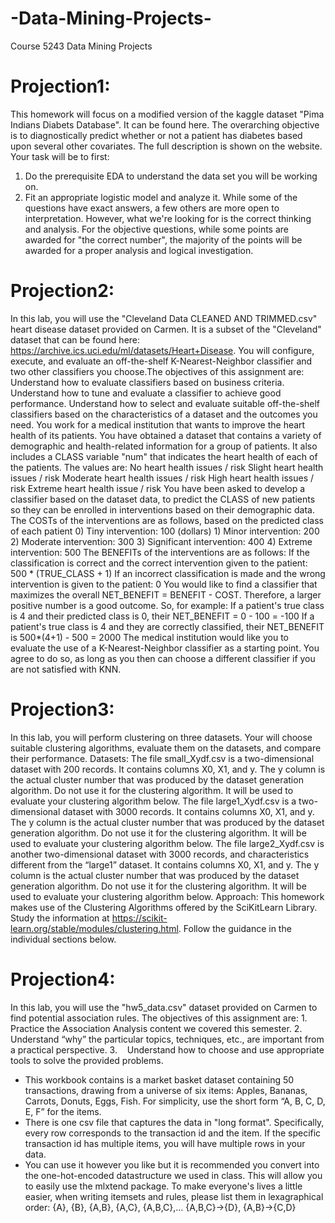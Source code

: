# -Data-Mining-Projects-
Course 5243 Data Mining Projects

# Projection1:

This homework will focus on a modified version of the kaggle dataset "Pima Indians Diabets Database". It can be found here. The overarching objective is to diagnostically predict whether or not a patient has diabetes based upon several other covariates. The full description is shown on the website.
Your task will be to first: 
1) Do the prerequisite EDA to understand the data set you will be working on.
2) Fit an appropriate logistic model and analyze it.
While some of the questions have exact answers, a few others are more open to interpretation. However, what we're looking for is the correct thinking and analysis. For the objective questions, while some points are awarded for "the correct number", the majority of the points will be awarded for a proper analysis and logical investigation.

# Projection2:

In this lab, you will use the "Cleveland Data CLEANED AND TRIMMED.csv" heart disease dataset provided on Carmen. It is a subset of the "Cleveland" dataset that can be found here: https://archive.ics.uci.edu/ml/datasets/Heart+Disease. You will configure, execute, and evaluate an off-the-shelf K-Nearest-Neighbor classifier and two other classifiers you choose.The objectives of this assignment are: Understand how to evaluate classifiers based on business criteria. Understand how to tune and evaluate a classifier to achieve good performance. Understand how to select and evaluate suitable off-the-shelf classifiers based on the characteristics of a dataset and the outcomes you need.
You work for a medical institution that wants to improve the heart health of its patients. You have obtained a dataset that contains a variety of demographic and health-related information for a group of patients. It also includes a CLASS variable "num" that indicates the heart health of each of the patients. The values are:
No heart health issues / risk
Slight heart health issues / risk
Moderate heart health issues / risk
High heart health issues / risk
Extreme heart health issue / risk
You have been asked to develop a classifier based on the dataset data, to predict the CLASS of new patients so they can be enrolled in interventions based on their demographic data.
The COSTs of the interventions are as follows, based on the predicted class of each patient
0) Tiny intervention: 100 (dollars) 1) Minor intervention: 200 2) Moderate intervention: 300 3) Significant intervention: 400 4) Extreme intervention: 500
The BENEFITs of the interventions are as follows:
If the classification is correct and the correct intervention given to the patient: 500 * (TRUE_CLASS + 1)
If an incorrect classification is made and the wrong intervention is given to the patient: 0
You would like to find a classifier that maximizes the overall NET_BENEFIT = BENEFIT - COST. Therefore, a larger positive number is a good outcome.
So, for example:
If a patient's true class is 4 and their predicted class is 0, their NET_BENEFIT = 0 - 100 = -100
If a patient's true class is 4 and they are correctly classified, their NET_BENEFIT is 500*(4+1) - 500 = 2000
The medical institution would like you to evaluate the use of a K-Nearest-Neighbor classifier as a starting point. You agree to do so, as long as you then can choose a different classifier if you are not satisfied with KNN.

# Projection3:

In this lab, you will perform clustering on three datasets. Your will choose suitable clustering algorithms, evaluate them on the datasets, and compare their performance.
Datasets:
The file small_Xydf.csv is a two-dimensional dataset with 200 records. It contains columns X0, X1, and y. The y column is the actual cluster number that was produced by the dataset generation algorithm. Do not use it for the clustering algorithm. It will be used to evaluate your clustering algorithm below.
The file large1_Xydf.csv is a two-dimensional dataset with 3000 records. It contains columns X0, X1, and y. The y column is the actual cluster number that was produced by the dataset generation algorithm. Do not use it for the clustering algorithm. It will be used to evaluate your clustering algorithm below.
The file large2_Xydf.csv is another two-dimensional dataset with 3000 records, and characteristics different from the “large1” dataset. It contains columns X0, X1, and y. The y column is the actual cluster number that was produced by the dataset generation algorithm. Do not use it for the clustering algorithm. It will be used to evaluate your clustering algorithm below.
Approach:
This homework makes use of the Clustering Algorithms offered by the SciKitLearn Library. Study the information at https://scikit-learn.org/stable/modules/clustering.html. Follow the guidance in the individual sections below.

# Projection4:

In this lab, you will use the "hw5_data.csv" dataset provided on Carmen to find potential association rules.
The objectives of this assignment are:
1.    Practice the Association Analysis content we covered this semester.
2.    Understand “why” the particular topics, techniques, etc., are important from a practical perspective.
3.    Understand how to choose and use appropriate tools to solve the provided problems.
- This workbook contains is a market basket dataset containing 50 transactions, drawing from a universe of six items: Apples, Bananas, Carrots, Donuts, Eggs, Fish.  For simplicity, use the short form “A, B, C, D, E, F” for the items.
- There is one csv file that captures the data in "long format". Specifically, every row corresponds to the transaction id and the item. If the specific transaction id has multiple items, you will have multiple rows in your data.
- You can use it however you like but it is recommended you convert into the one-hot-encoded datastructure we used in class. This will allow you to easily use the mlxtend package.
To make everyone's lives a little easier, when writing itemsets and rules, please list them in lexagraphical order:
{A}, {B}, {A,B}, {A,C}, {A,B,C},…
{A,B,C}->{D}, {A,B}->{C,D}
